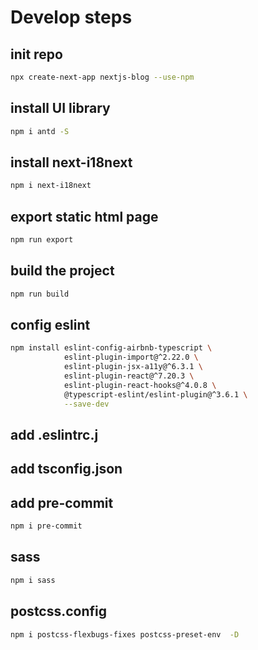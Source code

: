 # Develop steps

## init repo

```sh
npx create-next-app nextjs-blog --use-npm
```

## install UI library

```sh
npm i antd -S
```

## install next-i18next

```sh
npm i next-i18next
```

## export static html page

```sh
npm run export
```

## build the project

```sh
npm run build
```

## config eslint

```sh
npm install eslint-config-airbnb-typescript \
            eslint-plugin-import@^2.22.0 \
            eslint-plugin-jsx-a11y@^6.3.1 \
            eslint-plugin-react@^7.20.3 \
            eslint-plugin-react-hooks@^4.0.8 \
            @typescript-eslint/eslint-plugin@^3.6.1 \
            --save-dev
```

## add .eslintrc.j

## add tsconfig.json

## add pre-commit

```sh
npm i pre-commit
```

## sass

```sh
npm i sass
```

## postcss.config

```sh
npm i postcss-flexbugs-fixes postcss-preset-env  -D
```